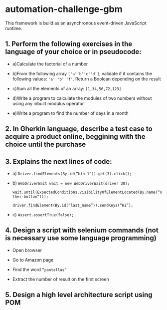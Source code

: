 # automation-challenge-gbm

This framework is build as an asynchronous event-driven JavaScript runtime.

## 1. Perform the following exercises in the language of your choice or in pseudocode:

- a)Calculate the factorial of a number

- b)From the following array ```['a''b''c''d']```, validate if it contains the following values: ```'a' 'b' 'f'```. Return a Boolean depending on the result

- c)Sum all the elements of an array: ```[1,34,56,72,123]```

- d)Write a program to calculate the modules of two numbers without using any inbuilt modulus operator

- e)Write a program to find the number of days in a month

 

## 2. In Gherkin language, describe a test case to acquire a product online, beggining with the choice until the purchase

 

## 3. Explains the next lines of code:

- a) ```Driver.findElements(By.id(“btn-1”)).get(3).click();```

- b) ```WebDriverWait wait = new WebDriverWait(driver 30);``` 

    ```wait.until(ExpectedConditions.visibilityOfElementLocated(By.name(“other-button”)));```

    ```driver.findElement(By.id(“last_name”)).sendKeys(“Hi”);```

- c) ```Assert.assertTrue(false);```

 

## 4. Design a script with selenium commands (not is necessary use some language programming)

- Open browser

- Go to Amazon page

- Find  the word ```“pantallas”```

- Extract the number of result on the first screen

 

## 5. Design a high level architecture script using POM
